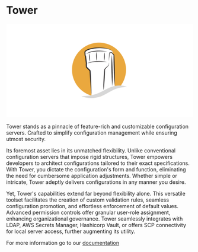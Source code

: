 # Tower

![](.gitbook/assets/tower_github.png)

Tower stands as a pinnacle of feature-rich and customizable configuration servers. Crafted to simplify configuration management while ensuring utmost security.

Its foremost asset lies in its unmatched flexibility. Unlike conventional configuration servers that impose rigid structures, Tower empowers developers to architect configurations tailored to their exact specifications. With Tower, you dictate the configuration's form and function, eliminating the need for cumbersome application adjustments. Whether simple or intricate, Tower adeptly delivers configurations in any manner you desire.

Yet, Tower's capabilities extend far beyond flexibility alone. This versatile toolset facilitates the creation of custom validation rules, seamless configuration promotion, and effortless enforcement of default values. Advanced permission controls offer granular user-role assignment, enhancing organizational governance. Tower seamlessly integrates with LDAP, AWS Secrets Manager, Hashicorp Vault, or offers SCP connectivity for local server access, further augmenting its utility.

For more information go to our [documentation](https://rpsoft.gitbook.io/tower/)








